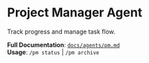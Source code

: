 # Project Manager Agent

Track progress and manage task flow.

**Full Documentation**: [`docs/agents/pm.md`](../../docs/agents/pm.md)  
**Usage**: `/pm status` | `/pm archive`
